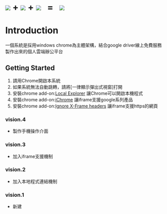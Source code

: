 <h1><img src="https://kelt8080.github.io/public//image/app/chrome.png">&nbsp;+&nbsp;<img src="https://kelt8080.github.io/public//image/app/windows.png">&nbsp;+&nbsp;<img src="https://kelt8080.github.io/public//image/app/google_driver.png"> &nbsp; = &nbsp; <img src="https://kelt8080.github.io/public//image/app/ai.png"> </h1>


# Introduction

一個系統是採用windows chrome為主體架構，結合google driver線上免費服務製作出來的個人雲端辦公平台


## Getting Started
1. 請用Chrome開啟本系統
1. 如果系統無法自動跳轉，請將[一律顯示彈出式視窗]打開
1. 安裝chrome add-on:[Local Explorer](https://chrome.google.com/webstore/detail/local-explorer-file-manag/eokekhgpaakbkfkmjjcbffibkencdfkl?utm_source=chrome-app-launcher-info-dialog) 讓Chrome可以開啟本機程式
1. 安裝chrome add-on:[iChrome](https://chrome.google.com/webstore/detail/ichrome-a-fast-productive/oghkljobbhapacbahlneolfclkniiami?utm_source=chrome-app-launcher-info-dialog) 讓iframe支援google系列產品
1. 安裝chrome add-on:[Ignore X-Frame headers](https://chrome.google.com/webstore/detail/ignore-x-frame-headers/gleekbfjekiniecknbkamfmkohkpodhe?utm_source=chrome-app-launcher-info-dialog) 讓iframe支援https的網頁

### vision.4
* 製作手機操作介面

### vision.3
* 加入iframe支援機制

### vision.2
* 加入本地程式連結機制

### vision.1
* 新建
